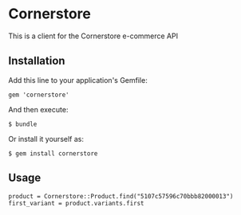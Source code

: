 # Cornerstore

This is a client for the Cornerstore e-commerce API

## Installation

Add this line to your application's Gemfile:

    gem 'cornerstore'

And then execute:

    $ bundle

Or install it yourself as:

    $ gem install cornerstore
    
## Usage

    product = Cornerstore::Product.find("5107c57596c70bbb82000013")
    first_variant = product.variants.first